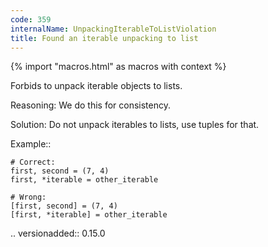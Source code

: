 ```yaml
---
code: 359
internalName: UnpackingIterableToListViolation
title: Found an iterable unpacking to list
---
```


{% import "macros.html" as macros with context %}

Forbids to unpack iterable objects to lists.

Reasoning: We do this for consistency.

Solution: Do not unpack iterables to lists, use tuples for that.

Example::

    # Correct:
    first, second = (7, 4)
    first, *iterable = other_iterable
    
    # Wrong:
    [first, second] = (7, 4)
    [first, *iterable] = other_iterable

.. versionadded:: 0.15.0